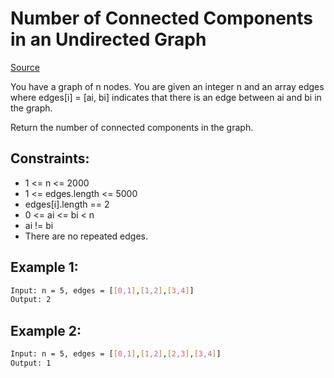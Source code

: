 # Number of Connected Components in an Undirected Graph
[Source](leetcode.com/problems/number-of-connected-components-in-an-undirected-graph/)

You have a graph of n nodes. You are given an integer n and an array edges where edges[i] = [ai, bi] indicates that there is an edge between ai and bi in the graph.

Return the number of connected components in the graph.

## Constraints:

 - 1 <= n <= 2000
 - 1 <= edges.length <= 5000
 - edges[i].length == 2
 - 0 <= ai <= bi < n
 - ai != bi
 - There are no repeated edges.

## Example 1:
```sh
Input: n = 5, edges = [[0,1],[1,2],[3,4]]
Output: 2
```

## Example 2:
```sh
Input: n = 5, edges = [[0,1],[1,2],[2,3],[3,4]]
Output: 1
```

